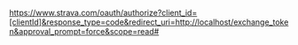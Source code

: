 https://www.strava.com/oauth/authorize?client_id=[clientId]&response_type=code&redirect_uri=http://localhost/exchange_token&approval_prompt=force&scope=read#
